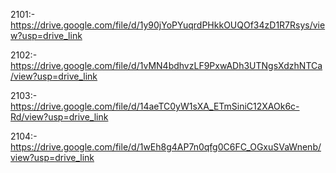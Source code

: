 2101:- https://drive.google.com/file/d/1y90jYoPYuqrdPHkkOUQOf34zD1R7Rsys/view?usp=drive_link

2102:- https://drive.google.com/file/d/1vMN4bdhvzLF9PxwADh3UTNgsXdzhNTCa/view?usp=drive_link

2103:- https://drive.google.com/file/d/14aeTC0yW1sXA_ETmSiniC12XAOk6c-Rd/view?usp=drive_link

2104:- https://drive.google.com/file/d/1wEh8g4AP7n0qfg0C6FC_OGxuSVaWnenb/view?usp=drive_link
